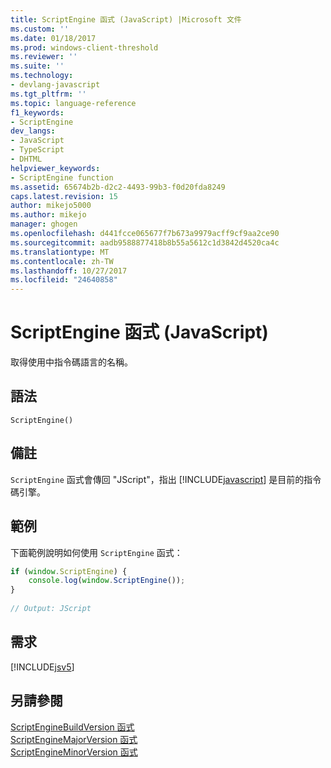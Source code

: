 ```yaml
---
title: ScriptEngine 函式 (JavaScript) |Microsoft 文件
ms.custom: ''
ms.date: 01/18/2017
ms.prod: windows-client-threshold
ms.reviewer: ''
ms.suite: ''
ms.technology:
- devlang-javascript
ms.tgt_pltfrm: ''
ms.topic: language-reference
f1_keywords:
- ScriptEngine
dev_langs:
- JavaScript
- TypeScript
- DHTML
helpviewer_keywords:
- ScriptEngine function
ms.assetid: 65674b2b-d2c2-4493-99b3-f0d20fda8249
caps.latest.revision: 15
author: mikejo5000
ms.author: mikejo
manager: ghogen
ms.openlocfilehash: d441fcce065677f7b673a9979acff9cf9aa2ce90
ms.sourcegitcommit: aadb9588877418b8b55a5612c1d3842d4520ca4c
ms.translationtype: MT
ms.contentlocale: zh-TW
ms.lasthandoff: 10/27/2017
ms.locfileid: "24640858"
---
```

# <a name="scriptengine-function-javascript"></a>ScriptEngine 函式 (JavaScript)
取得使用中指令碼語言的名稱。  
  
## <a name="syntax"></a>語法  
  
```  
ScriptEngine()  
```  
  
## <a name="remarks"></a>備註  
 `ScriptEngine` 函式會傳回 "JScript"，指出 [!INCLUDE[javascript](../../javascript/includes/javascript-md.md)] 是目前的指令碼引擎。  
  
## <a name="example"></a>範例  
 下面範例說明如何使用 `ScriptEngine` 函式：  
  
```JavaScript  
if (window.ScriptEngine) {  
    console.log(window.ScriptEngine());  
}  
  
// Output: JScript  
```  
  
## <a name="requirements"></a>需求  
 [!INCLUDE[jsv5](../../javascript/reference/includes/jsv5-md.md)]  
  
## <a name="see-also"></a>另請參閱  
 [ScriptEngineBuildVersion 函式](../../javascript/reference/scriptenginebuildversion-function-javascript.md)   
 [ScriptEngineMajorVersion 函式](../../javascript/reference/scriptenginemajorversion-function-javascript.md)   
 [ScriptEngineMinorVersion 函式](../../javascript/reference/scriptengineminorversion-function-javascript.md)